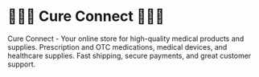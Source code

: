 # 👩🏻‍⚕️ Cure Connect 🧑🏻‍⚕️
Cure Connect - Your online store for high-quality medical products and supplies. Prescription and OTC medications, medical devices, and healthcare supplies. Fast shipping, secure payments, and great customer support.
